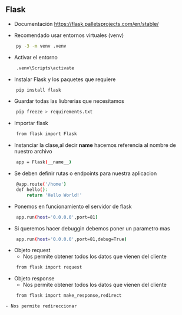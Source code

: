 ## Flask
- Documentación
https://flask.palletsprojects.com/en/stable/

- Recomendado usar entornos virtuales (venv)
```bash
    py -3 -m venv .venv
```
- Activar el entorno
```bash
    .venv\Scripts\activate
```
- Instalar Flask y los paquetes que requiere 
```bash
    pip install flask
```
- Guardar todas las liubrerias que necesitamos
```bash
    pip freeze > requirements.txt
```
- Importar flask
```bash
    from flask import Flask
```
- Instanciar la clase,al decir __name__ hacemos referencia al nombre de nuestro archivo
```bash
    app = Flask(__name__)
```
- Se deben definir rutas o endpoints para nuestra aplicacion
```bash
    @app.route('/home')
    def hello():
        return 'Hello World!'
```
- Ponemos en funcionamiento el servidor de flask
```bash
    app.run(host='0.0.0.0',port=81)
```
- Si queremos hacer debuggin debemos poner un parametro mas
```bash
    app.run(host='0.0.0.0',port=81,debug=True)
```
- Objeto request
    - Nos permite obtener todos los datos que vienen del cliente
```bash
    from flask import request
```
- Objeto response
    - Nos permite obtener todos los datos que vienen del cliente
```bash
    from flask import make_response,redirect
```
    - Nos permite redireccionar